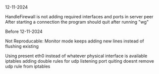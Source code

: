 12-11-2024

HandleFirewall is not adding required interfaces and ports in server peer
After starting a connection the program should quit after running "wg"



Before 12-11-2024

Not Reproducable: Monitor mode keeps adding new lines instead of flushing existing

Using present eth0 instead of whatever physical interface is available
    iptables adding double rules for udp listening port
    quiting doesnt remove udp rule from iptables
